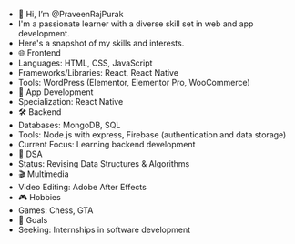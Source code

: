 - 👋 Hi, I’m @PraveenRajPurak
- I'm a passionate learner with a diverse skill set in web and app development.
- Here's a snapshot of my skills and interests.
- 🌐 Frontend
- Languages: HTML, CSS, JavaScript
- Frameworks/Libraries: React, React Native
- Tools: WordPress (Elementor, Elementor Pro, WooCommerce)
- 📱 App Development
- Specialization: React Native
- 🛠️ Backend
- Databases: MongoDB, SQL
- Tools: Node.js with express, Firebase (authentication and data storage)
- Current Focus: Learning backend development
- 🔄 DSA
- Status: Revising Data Structures & Algorithms
- 🎬 Multimedia
- Video Editing: Adobe After Effects
- 🎮 Hobbies
- Games: Chess, GTA
- 🎯 Goals
- Seeking: Internships in software development 
<!---
PraveenRajPurak/PraveenRajPurak is a ✨ special ✨ repository because its `README.md` (this file) appears on your GitHub profile.
You can click the Preview link to take a look at your changes.
--->
